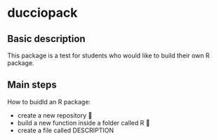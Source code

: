 # ducciopack

## Basic description
This package is a test for students who would like to build their own R package.

## Main steps
How to buidld an R package:

+ create a new repository 📘
+ build a new function inside a folder called R 📁
+ create a file called DESCRIPTION
  
